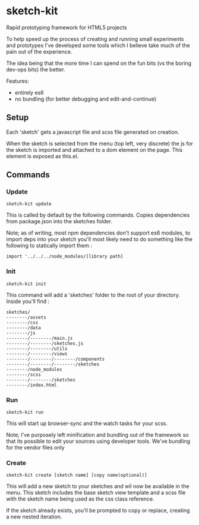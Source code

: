 # sketch-kit
Rapid prototyping framework for HTML5 projects

To help speed up the process of creating and running small experiments and prototypes I've developed some tools which I believe take much of the pain out of the experience.

The idea being that the more time I can spend on the fun bits (vs the boring dev-ops bits) the better.

Features:
- entirely es6
- no bundling (for better debugging and edit-and-continue)

## Setup

Each 'sketch' gets a javascript file and scss file generated on creation.

When the sketch is selected from the menu (top left, very discrete) the js for the sketch is imported and attached to a dom element on the page. This element is exposed as this.el.

## Commands
### Update

`sketch-kit update`

This is called by default by the following commands. Copies dependencies from package.json into the sketches folder.

Note; as of writing, most npm dependencies don't support es6 modules, to import deps into your sketch you'll most likely need to do something like the following to statically import them :

```
import '../../../node_modules/[library path]
```

### Init

`sketch-kit init`

This command will add a 'sketches' folder to the root of your directory. Inside you'll find :

```
sketches/
--------/assets
--------/css
--------/data
--------/js
--------/--------/main.js
--------/--------/sketches.js
--------/--------/utils
--------/--------/views
--------/--------/--------/components
--------/--------/--------/sketches
--------/node_modules
--------/scss
--------/--------/sketches
--------/index.html
```

### Run

`sketch-kit run`

This will start up browser-sync and the watch tasks for your scss.

Note; I've purposely left minification and bundling out of the framework so that its possible to edit your sources using developer tools. We've bundling for the vendor files only

### Create

`sketch-kit create [sketch name] [copy name(optional)]`

This will add a new sketch to your sketches and wil now be available in the menu. This sketch includes the base sketch view template and a scss file with the sketch name being used as the css class reference.

If the sketch already exists, you'll be prompted to copy or replace, creating a new nested iteration.